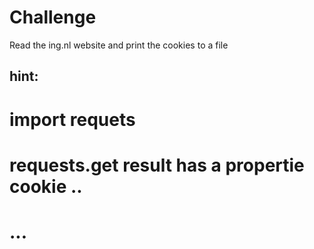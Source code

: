 # Challenge

Read the ing.nl website and print the cookies to a file


## hint:

# import requets

# requests.get result has a propertie cookie ..

# ...


